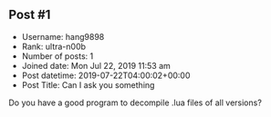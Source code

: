 ## Post #1
- Username: hang9898
- Rank: ultra-n00b
- Number of posts: 1
- Joined date: Mon Jul 22, 2019 11:53 am
- Post datetime: 2019-07-22T04:00:02+00:00
- Post Title: Can I ask you something

Do you have a good program to decompile .lua files of all versions?
